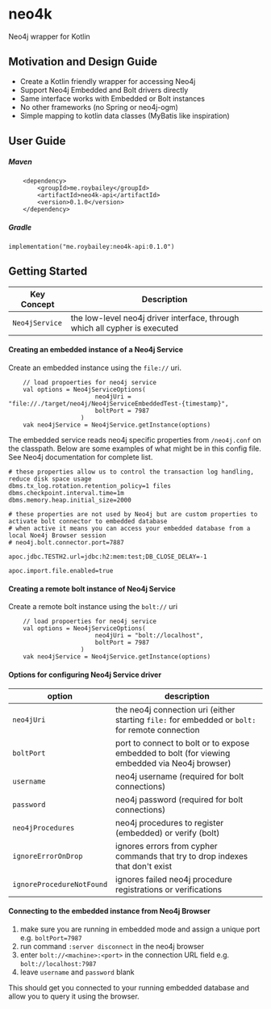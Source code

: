 # neo4k

Neo4j wrapper for Kotlin


## Motivation and Design Guide

* Create a Kotlin friendly wrapper for accessing Neo4j
* Support Neo4j Embedded and Bolt drivers directly
* Same interface works with Embedded or Bolt instances
* No other frameworks (no Spring or neo4j-ogm)
* Simple mapping to kotlin data classes (MyBatis like inspiration)


## User Guide

##### Maven 

```
    <dependency>
        <groupId>me.roybailey</groupId>
        <artifactId>neo4k-api</artifactId>
        <version>0.1.0</version>
    </dependency>
```

##### Gradle 

`implementation("me.roybailey:neo4k-api:0.1.0")`


## Getting Started

Key Concept | Description
------------|------------
`Neo4jService` | the low-level neo4j driver interface, through which all cypher is executed

#### Creating an embedded instance of a Neo4j Service

Create an embedded instance using the `file://` uri.  

```
    // load propoerties for neo4j service
    val options = Neo4jServiceOptions(
                        neo4jUri = "file://./target/neo4j/Neo4jServiceEmbeddedTest-{timestamp}",
                        boltPort = 7987
                    )
    vak neo4jService = Neo4jService.getInstance(options)
```

The embedded service reads neo4j specific properties from `/neo4j.conf` on the classpath.
Below are some examples of what might be in this config file.  See Neo4j documentation for complete list.

```
# these properties allow us to control the transaction log handling, reduce disk space usage
dbms.tx_log.rotation.retention_policy=1 files
dbms.checkpoint.interval.time=1m
dbms.memory.heap.initial_size=2000

# these properties are not used by Neo4j but are custom properties to activate bolt connector to embedded database
# when active it means you can access your embedded database from a local Noe4j Browser session
# neo4j.bolt.connector.port=7887

apoc.jdbc.TESTH2.url=jdbc:h2:mem:test;DB_CLOSE_DELAY=-1

apoc.import.file.enabled=true
```

#### Creating a remote bolt instance of Neo4j Service

Create a remote bolt instance using the `bolt://` uri

```
    // load propoerties for neo4j service
    val options = Neo4jServiceOptions(
                        neo4jUri = "bolt://localhost",
                        boltPort = 7987
                    )
    vak neo4jService = Neo4jService.getInstance(options)
```

#### Options for configuring Neo4j Service driver

option | description
-------|------------
`neo4jUri` | the neo4j connection uri (either starting `file:` for embedded or `bolt:` for remote connection
`boltPort` | port to connect to bolt or to expose embedded to bolt (for viewing embedded via Neo4j browser)
`username` | neo4j username (required for bolt connections)
`password` | neo4j password (required for bolt connections)
`neo4jProcedures` | neo4j procedures to register (embedded) or verify (bolt)
`ignoreErrorOnDrop` | ignores errors from cypher commands that try to drop indexes that don't exist
`ignoreProcedureNotFound` | ignores failed neo4j procedure registrations or verifications

#### Connecting to the embedded instance from Neo4j Browser

1. make sure you are running in embedded mode and assign a unique port e.g. `boltPort=7987`
1. run command `:server disconnect` in the neo4j browser
1. enter `bolt://<machine>:<port>` in the connection URL field e.g. `bolt://localhost:7987`
1. leave `username` and `password` blank

This should get you connected to your running embedded database and allow you to query it using the browser. 



